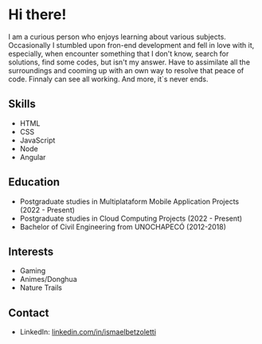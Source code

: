 # Hi there!

I am a curious person who enjoys learning about various subjects. Occasionally I stumbled upon fron-end development and fell in love with it, especially, when encounter something that I don't know, search for solutions, find some codes, but isn't my answer.  Have to assimilate all the surroundings and cooming up with an own way to resolve that peace of code. Finnaly can see all working. And more, it`s never ends.


## Skills
- HTML
- CSS
- JavaScript
- Node
- Angular


## Education
- Postgraduate studies in Multiplataform Mobile Application Projects (2022 - Present)
- Postgraduate studies in Cloud Computing Projects (2022 - Present)
- Bachelor of Civil Engineering from UNOCHAPECÓ (2012-2018)


## Interests
- Gaming
- Animes/Donghua
- Nature Trails

## Contact
- LinkedIn: [linkedin.com/in/ismaelbetzoletti](https://linkedin.com/in/ismaelbetzoletti)
